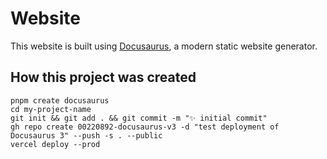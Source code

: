 # Website

This website is built using [Docusaurus](https://docusaurus.io/), a modern static website generator.

## How this project was created

```
pnpm create docusaurus
cd my-project-name
git init && git add . && git commit -m "✨ initial commit"
gh repo create 00220892-docusaurus-v3 -d "test deployment of Docusaurus 3" --push -s . --public
vercel deploy --prod
```
